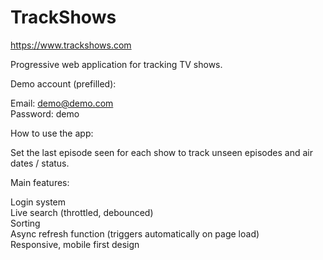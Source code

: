 # TrackShows

https://www.trackshows.com

Progressive web application for tracking TV shows.

Demo account (prefilled):

Email: demo@demo.com <br />
Password: demo

How to use the app:

Set the last episode seen for each show to track unseen episodes and air dates / status.

Main features:

Login system <br />
Live search (throttled, debounced) <br />
Sorting <br />
Async refresh function (triggers automatically on page load) <br />
Responsive, mobile first design
